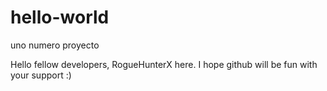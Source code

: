 # hello-world
uno numero proyecto

Hello fellow developers, RogueHunterX here. I hope github will be fun with your support :)
